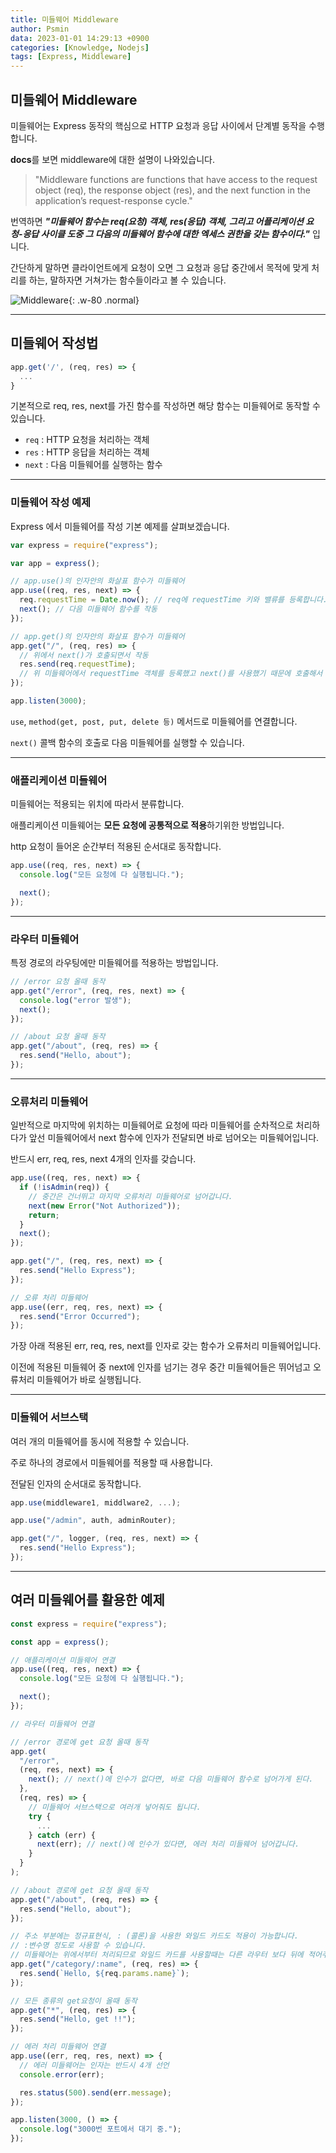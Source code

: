 ```yaml
---
title: 미들웨어 Middleware
author: Psmin
data: 2023-01-01 14:29:13 +0900
categories: [Knowledge, Nodejs]
tags: [Express, Middleware]
---
```


## 미들웨어 Middleware

미들웨어는 Express 동작의 핵심으로 HTTP 요청과 응답 사이에서 단계별 동작을 수행합니다.

**docs**를 보면 middleware에 대한 설명이 나와있습니다.

> "Middleware functions are functions that have access to the request object (req), the response object (res), and the next function in the application’s request-response cycle."

번역하면 **_"미들웨어 함수는 req(요청) 객체, res(응답) 객체, 그리고 어플리케이션 요청-응답 사이클 도중 그 다음의 미들웨어 함수에 대한 엑세스 권한을 갖는 함수이다."_** 입니다.

간단하게 말하면 클라이언트에게 요청이 오면 그 요청과 응답 중간에서 목적에 맞게 처리를 하는, 말하자면 거쳐가는 함수들이라고 볼 수 있습니다.

![Middleware](/assets/img/middleware.jpg){: .w-80 .normal}

---

## 미들웨어 작성법

```js
app.get('/', (req, res) => {
  ...
}
```

기본적으로 req, res, next를 가진 함수를 작성하면 해당 함수는 미들웨어로 동작할 수 있습니다.

- `req` : HTTP 요청을 처리하는 객체
- `res` : HTTP 응답을 처리하는 객체
- `next` : 다음 미들웨어를 실행하는 함수

---

### 미들웨어 작성 예제

Express 에서 미들웨어를 작성 기본 예제를 살펴보겠습니다.

```js
var express = require("express");

var app = express();

// app.use()의 인자안의 화살표 함수가 미들웨어
app.use((req, res, next) => {
  req.requestTime = Date.now(); // req에 requestTime 키와 밸류를 등록합니다.
  next(); // 다음 미들웨어 함수를 작동
});

// app.get()의 인자안의 화살표 함수가 미들웨어
app.get("/", (req, res) => {
  // 위에서 next()가 호출되면서 작동
  res.send(req.requestTime);
  // 위 미들웨어에서 requestTime 객체를 등록했고 next()를 사용했기 때문에 호출해서 데이터 사용 가능
});

app.listen(3000);
```

`use`, `method(get, post, put, delete 등)` 메서드로 미들웨어를 연결합니다.

`next()` 콜백 함수의 호출로 다음 미들웨어를 실행할 수 있습니다.

---

### 애플리케이션 미들웨어

미들웨어는 적용되는 위치에 따라서 분류합니다.

애플리케이션 미들웨어는 **모든 요청에 공통적으로 적용**하기위한 방법입니다.

http 요청이 들어온 순간부터 적용된 순서대로 동작합니다.

```js
app.use((req, res, next) => {
  console.log("모든 요청에 다 실행됩니다.");

  next();
});
```

---

### 라우터 미들웨어

특정 경로의 라우팅에만 미들웨어를 적용하는 방법입니다.

```js
// /error 요청 올때 동작
app.get("/error", (req, res, next) => {
  console.log("error 발생");
  next();
});

// /about 요청 올때 동작
app.get("/about", (req, res) => {
  res.send("Hello, about");
});
```

---

### 오류처리 미들웨어

일반적으로 마지막에 위치하는 미들웨어로 요청에 따라 미들웨어를 순차적으로 처리하다가 앞선 미들웨어에서 next 함수에 인자가 전달되면 바로 넘어오는 미들웨어입니다.

반드시 err, req, res, next 4개의 인자를 갖습니다.

```js
app.use((req, res, next) => {
  if (!isAdmin(req)) {
    // 중간은 건너뛰고 마지막 오류처리 미들웨어로 넘어갑니다.
    next(new Error("Not Authorized"));
    return;
  }
  next();
});

app.get("/", (req, res, next) => {
  res.send("Hello Express");
});

// 오류 처리 미들웨어
app.use((err, req, res, next) => {
  res.send("Error Occurred");
});
```

가장 아래 적용된 err, req, res, next를 인자로 갖는 함수가 오류처리 미들웨어입니다.

이전에 적용된 미들웨어 중 next에 인자를 넘기는 경우 중간 미들웨어들은 뛰어넘고 오류처리 미들웨어가 바로 실행됩니다.

---

### 미들웨어 서브스택

여러 개의 미들웨어를 동시에 적용할 수 있습니다.

주로 하나의 경로에서 미들웨어를 적용할 때 사용합니다.

전달된 인자의 순서대로 동작합니다.

```js
app.use(middleware1, middlware2, ...);

app.use("/admin", auth, adminRouter);

app.get("/", logger, (req, res, next) => {
  res.send("Hello Express");
});
```

---

## 여러 미들웨어를 활용한 예제

```js
const express = require("express");

const app = express();

// 애플리케이션 미들웨어 연결
app.use((req, res, next) => {
  console.log("모든 요청에 다 실행됩니다.");

  next();
});

// 라우터 미들웨어 연결

// /error 경로에 get 요청 올때 동작
app.get(
  "/error",
  (req, res, next) => {
    next(); // next()에 인수가 없다면, 바로 다음 미들웨어 함수로 넘어가게 된다.
  },
  (req, res) => {
    // 미들웨어 서브스택으로 여러개 넣어줘도 됩니다.
    try {
      ...
    } catch (err) {
      next(err); // next()에 인수가 있다면, 에러 처리 미들웨어 넘어갑니다.
    }
  }
);

// /about 경로에 get 요청 올때 동작
app.get("/about", (req, res) => {
  res.send("Hello, about");
});

// 주소 부분에는 정규표현식, : (콜론)을 사용한 와일드 카드도 적용이 가능합니다.
// :변수명 정도로 사용할 수 있습니다.
// 미들웨어는 위에서부터 처리되므로 와일드 카드를 사용할때는 다른 라우터 보다 뒤에 적어주는 것이 좋습니다.
app.get("/category/:name", (req, res) => {
  res.send(`Hello, ${req.params.name}`);
});

// 모든 종류의 get요청이 올때 동작
app.get("*", (req, res) => {
  res.send("Hello, get !!");
});

// 에러 처리 미들웨어 연결
app.use((err, req, res, next) => {
  // 에러 미들웨어는 인자는 반드시 4개 선언
  console.error(err);

  res.status(500).send(err.message);
});

app.listen(3000, () => {
  console.log("3000번 포트에서 대기 중.");
});
```
